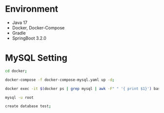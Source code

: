 # Environment
- Java 17
- Docker, Docker-Compose
- Gradle
- SpringBoot 3.2.0

# MySQL Setting
```bash
cd docker;

docker-compose -f docker-compose-mysql.yaml up -d;

docker exec -it $(docker ps | grep mysql | awk -F" " '{ print $1}') bash;

mysql -u root

create database test;
```
